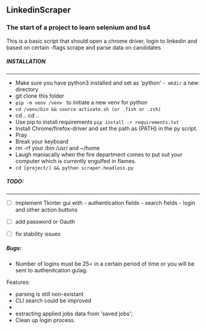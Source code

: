 ## LinkedinScraper
### The start of a project to learn selenium and bs4

This is a basic script that should open a chrome driver, login to linkedin and based on certain -flags scrape and parse data on candidates

##### INSTALLATION 
---

- Make sure you have python3 installed and set as 'python'
-``` mkdir``` a new directory
- git clone this folder
- ```pip -m venv /venv ``` to initiate a new venv for python
- ```cd /venv/bin && source activate.sh (or .fish or .zsh) ```
- cd .. cd ..
- Use pip to install requirements ``` pip install -r requirements.txt ```
- Install Chrome/firefox-driver and set the path as {PATH} in the py script. 
- Pray 
- Break your keyboard
- rm -rf your /bin /usr/ and ~/home 
- Laugh maniacally when the fire department comes to put out your computer which is currently engulfed in flames. 
- ```cd [project/] && python scraper.headless.py```

##### TODO: 
---
- [ ] implement Tkinter gui with 
		- authentication fields
		- search fields
		- login and other action buttons
- [ ] add password or Oauth 
- [ ] fix stability issues

	
##### Bugs:
- Number of logins must be 25< in a certain period of time or you will be sent to authenitcation gulag. 

Features:
- parsing is still non-existant
- CLI search could be improved
- 
- extracting applied jobs data from 'saved jobs';
- Clean up login process. 

